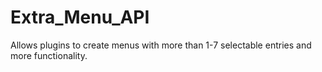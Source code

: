 # Extra_Menu_API
Allows plugins to create menus with more than 1-7 selectable entries and more functionality.
